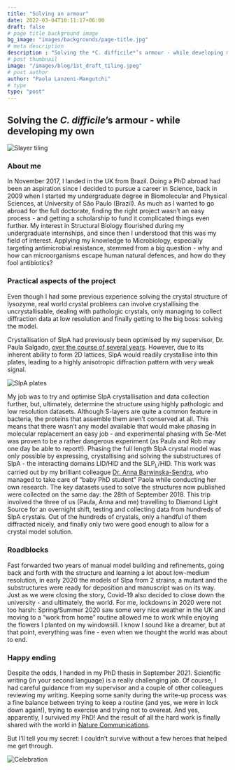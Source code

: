 ```yaml
---
title: "Solving an armour"
date: 2022-03-04T10:11:17+06:00
draft: false
# page title background image
bg_image: "images/backgrounds/page-title.jpg"
# meta description
description : "Solving the *C. difficile*’s armour - while developing my own"
# post thumbnail
image: "/images/blog/1st_draft_tiling.jpeg"
# post author
author: "Paola Lanzoni-Mangutchi"
# type
type: "post"
---
```


## Solving the *C. difficile*’s armour - while developing my own 

![Slayer tiling](/images/blog/1st_draft_tiling.jpeg)

### About me

In November 2017, I landed in the UK from Brazil. 
Doing a PhD abroad had been an aspiration since I decided to pursue a career in Science, back in 2009 when I started my undergraduate degree in Biomolecular and Physical Sciences, at University of São Paulo (Brazil). As much as I wanted to go abroad for the full doctorate, finding the right project wasn’t an easy process - and getting a scholarship to fund it complicated things even further. My interest in Structural Biology flourished during my undergraduate internships, and since then I understood that this was my field of interest. Applying my knowledge to Microbiology, especially targeting antimicrobial resistance, stemmed from a big question - why and how can microorganisms escape human natural defences, and how do they fool antibiotics?


### Practical aspects of the project

Even though I had some previous experience solving the crystal structure of lysozyme, real world crystal problems can involve crystallising the uncrystallisable, dealing with pathologic crystals, only managing to collect diffraction data at low resolution and finally getting to the big boss: solving the model. 

Crystallisation of SlpA had previously been optimised by my supervisor, Dr. Paula Salgado, [over the course of several years](/blog/3_slayer_ps/). However, due to its inherent ability to form 2D lattices, SlpA would readily crystallise into thin plates, leading to a highly anisotropic diffraction pattern with very weak signal. 

![SlpA plates](/images/blog/platextal1.png)

My job was to try and optimise SlpA crystallisation and data collection further, but, ultimately, determine the structure using highly pathologic and low resolution datasets.
Although S-layers are quite a common feature in bacteria, the proteins that assemble them aren’t conserved at all. This means that there wasn’t any model available that would make phasing in molecular replacement an easy job - and experimental phasing with Se-Met was proven to be a rather dangerous experiment (as Paula and Rob may one day be able to report!). Phasing the full length SlpA crystal model was only possible by expressing, crystallising and solving the substructures of SlpA - the interacting domains LID/HID and the SLP<sub>L</sub>/HID. This work was carried out by my brilliant colleague [Dr. Anna Barwinska-Sendra](/member/anna-barwinska-sendra/), who managed to take care of “baby PhD student” Paola while conducting her own research.
The key datasets used to solve the structures now published were collected on the same day: the 28th of September 2018. This trip involved the three of us (Paula, Anna and me) travelling to Diamond Light Source for an overnight shift, testing and collecting data from hundreds of SlpA crystals. Out of the hundreds of crystals, only a handful of them diffracted nicely, and finally only two were good enough to allow for a crystal model solution.   

### Roadblocks
Fast forwarded two years of manual model building and refinements, going back and forth with the structure and learning a lot about low-medium resolution, in early 2020 the models of Slpa from 2 strains, a mutant and the substructures were ready for deposition and manuscript was on its way. Just as we were closing the story, Covid-19 also decided to close down the university - and ultimately, the world. For me, lockdowns in 2020 were not too harsh: Spring/Summer 2020 saw some very nice weather in the UK and moving to a “work from home” routine allowed me to work while enjoying the flowers I planted on my windowsill. I know I sound like a dreamer, but at that point, everything was fine - even when we thought the world was about to end.   

### Happy ending
Despite the odds, I handed in my PhD thesis in September 2021. Scientific writing (in your second language) is a really challenging job. Of course, I had careful guidance from my supervisor and a couple of other colleagues reviewing my writing. Keeping some sanity during the write-up process was a fine balance between trying to keep a routine (and yes, we were in lock down again!), trying to exercise and trying not to overeat. And yes, apparently, I survived my PhD! And the result of all the hard work is finally shared with the world in [Nature Communications](https://www.nature.com/articles/s41467-022-28196-w).

But I’ll tell you my secret: I couldn’t survive without a few heroes that helped me get through. 

![Celebration](/images/blog/ABS_PS_PLM_celebration.jpg)
